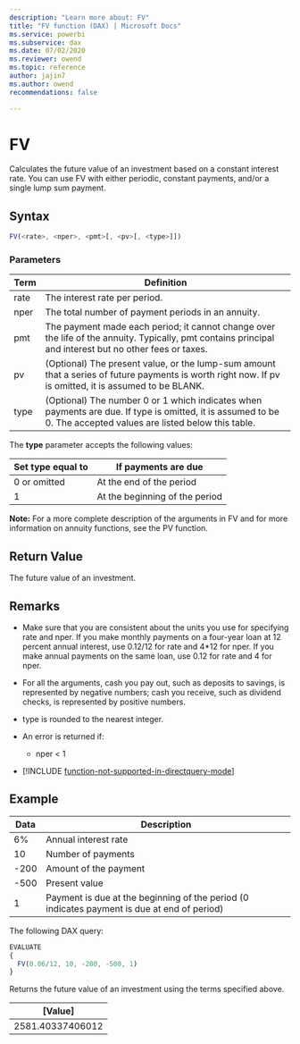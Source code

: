 ```yaml
---
description: "Learn more about: FV"
title: "FV function (DAX) | Microsoft Docs"
ms.service: powerbi 
ms.subservice: dax
ms.date: 07/02/2020
ms.reviewer: owend
ms.topic: reference
author: jajin7
ms.author: owend 
recommendations: false

---
```


# FV

Calculates the future value of an investment based on a constant interest rate. You can use FV with either periodic, constant payments, and/or a single lump sum payment.

## Syntax

```js
FV(<rate>, <nper>, <pmt>[, <pv>[, <type>]])
```

### Parameters

|Term|Definition|  
|--------|--------------|  
|rate|The interest rate per period.|
|nper|The total number of payment periods in an annuity.|
|pmt|The payment made each period; it cannot change over the life of the annuity. Typically, pmt contains principal and interest but no other fees or taxes.|
|pv|(Optional) The present value, or the lump-sum amount that a series of future payments is worth right now. If pv is omitted, it is assumed to be BLANK.|
|type|(Optional) The number 0 or 1 which indicates when payments are due. If type is omitted, it is assumed to be 0. The accepted values are listed below this table.|

The **type** parameter accepts the following values:

| **Set type equal to** | **If payments are due**        |
| --------------------- | ------------------------------ |
| 0 or omitted          | At the end of the period       |
| 1                     | At the beginning of the period |

**Note:** For a more complete description of the arguments in FV and for more information on annuity functions, see the PV function.

## Return Value

The future value of an investment.

## Remarks

- Make sure that you are consistent about the units you use for specifying rate and nper. If you make monthly payments on a four-year loan at 12 percent annual interest, use 0.12/12 for rate and 4*12 for nper. If you make annual payments on the same loan, use 0.12 for rate and 4 for nper.

- For all the arguments, cash you pay out, such as deposits to savings, is represented by negative numbers; cash you receive, such as dividend checks, is represented by positive numbers.

- type is rounded to the nearest integer.

- An error is returned if:
  - nper < 1

- [!INCLUDE [function-not-supported-in-directquery-mode](includes/function-not-supported-in-directquery-mode.md)]

## Example

| **Data** | **Description**                                                                             |
| -------- | ------------------------------------------------------------------------------------------- |
| 6%       | Annual interest rate                                                                        |
| 10       | Number of payments                                                                          |
| -200    | Amount of the payment                                                                       |
| -500    | Present value                                                                               |
| 1        | Payment is due at the beginning of the period (0 indicates payment is due at end of period) |

The following DAX query:

```js
EVALUATE
{
  FV(0.06/12, 10, -200, -500, 1)
}
```

Returns the future value of an investment using the terms specified above.

| **[Value]**    |
| ---------------- |
| 2581.40337406012 |
